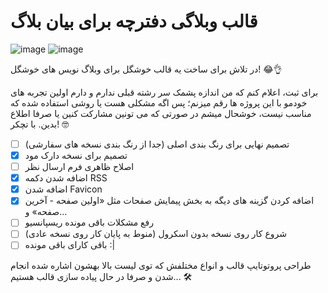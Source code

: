 # قالب وبلاگی دفترچه برای بیان بلاگ

![image](https://user-images.githubusercontent.com/73311467/154791394-ade77cf7-81c1-4103-95ae-3aa3922062d4.png)
![image](https://user-images.githubusercontent.com/73311467/154791399-ff89d206-149f-47c4-b868-02425ddcd28b.png)


در تلاش برای ساخت یه قالب خوشگل برای وبلاگ نویس های خوشگل! 😂👌

برای ثبت، اعلام کنم که من اندازه پشمک سر رشته قبلی ندارم و دارم اولین تجربه های خودمو با این پروژه ها رقم میزنم؛ پس اگه مشکلی هست یا روشی استفاده شده که مناسب نیست، خوشحال میشم در صورتی که می تونین مشارکت کنین یا صرفا اطلاع بدین. با تچکر! 🤓

- [ ] تصمیم نهایی برای رنگ بندی اصلی (جدا از رنگ بندی نسخه های سفارشی)
- [x] تصمیم برای نسخه دارک مود
- [ ] اصلاح ظاهری فرم ارسال نظر
- [x] اضافه شدن دکمه RSS
- [x] اضافه شدن Favicon
- [x] اضافه کردن گزینه های دیگه به بخش پیمایش صفحات مثل «اولین صفحه - آخرین صفحه» و...
- [ ] رفع مشکلات باقی مونده ریسپانسیو
- [ ] شروع کار روی نسخه بدون اسکرول (منوط به پایان کار روی نسخه عادی)
- [ ] باقی کارای باقی مونده :|

طراحی پروتوتایپ قالب و انواع مختلفش که توی لیست بالا بهشون اشاره شده انجام شدن و صرفا در حال پیاده سازی قالب هستیم... 🛠
